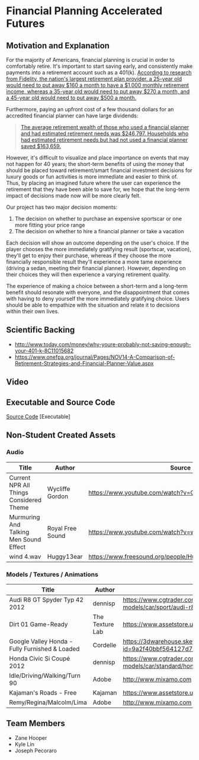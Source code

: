 # Financial Planning Accelerated Futures
## Motivation and Explanation
For the majority of Americans, financial planning is crucial in order to comfortably retire. It's important to start saving early, and consistently make payments into a retirement account such as a 401(k). [According to research from Fidelity, the nation's largest retirement plan provider, a 25-year old would need to put away $160 a month to have a $1,000 monthly retirement income, whereas a 35-year old would need to put away $270 a month, and a 45-year old would need to put away $500 a month.](http://www.today.com/money/why-youre-probably-not-saving-enough-your-401-k-8C11015682)

Furthermore, paying an upfront cost of a few thousand dollars for an accredited financial planner can have large dividends:

>[The average retirement wealth of those who used a financial planner and had estimated retirement needs was $246,797. Households who had estimated retirement needs but had not used a financial planner saved $163,659.](https://www.onefpa.org/journal/Pages/NOV14-A-Comparison-of-Retirement-Strategies-and-Financial-Planner-Value.aspx)

However, it's difficult to visualize and place importance on events that may not happen for 40 years; the short-term benefits of using the money that should be placed toward retirement/smart financial investment decisions for luxury goods or fun activities is more immediate and easier to think of. Thus, by placing an imagined future where the user can experience the retirement that they have been able to save for, we hope that the long-term impact of decisions made now will be more clearly felt.

Our project has two major decision moments:

1. The decision on whether to purchase an expensive sportscar or one more fitting your price range
2. The decision on whether to hire a financial planner or take a vacation

Each decision will show an outcome depending on the user's choice. If the player chooses the more immediately gratifying result (sportscar, vacation), they'll get to enjoy their purchase, whereas if they choose the more financially responsible result they'll experience a more tame experience (driving a sedan, meeting their financial planner). However, depending on their choices they will then experience a varying retirement quality.

The experience of making a choice between a short-term and a long-term benefit should resonate with everyone, and the disappointment that comes with having to deny yourself the more immediately gratifying choice. Users should be able to empathize with the situation and relate it to decisions within their own lives.

## Scientific Backing
* http://www.today.com/money/why-youre-probably-not-saving-enough-your-401-k-8C11015682
* https://www.onefpa.org/journal/Pages/NOV14-A-Comparison-of-Retirement-Strategies-and-Financial-Planner-Value.aspx

## Video

## Executable and Source Code
[Source Code](https://github.com/kylelin47/financial-planning)
[Executable]
## Non-Student Created Assets
### Audio
| Title | Author | Source |
| --- | --- | --- |
| Current NPR All Things Considered Theme | Wycliffe Gordon | https://www.youtube.com/watch?v=Qkq5CFGOBH4 |
| Murmuring And Talking Men Sound Effect | Royal Free Sound | https://www.youtube.com/watch?v=wn2-xdnkPJo |
| wind 4.wav | Huggy13ear | https://www.freesound.org/people/Huggy13ear/sounds/138968/ |

### Models / Textures / Animations
| Title | Author | Source |
| --- | --- | --- |
| Audi R8 GT Spyder Typ 42 2012 | dennisp | https://www.cgtrader.com/free-3d-models/car/sport/audi-r8-gt-spyder-typ-42-2012 |
| Dirt 01 Game-Ready | The Texture Lab | https://www.assetstore.unity3d.com/en/#!/content/28938 |
| Google Valley Honda - Fully Furnished & Loaded | Cordelle | https://3dwarehouse.sketchup.com/model.html?id=9a2f40bbf564127d7a7f613ed951587c |
| Honda Civic Si Coupé 2012 | dennisp | https://www.cgtrader.com/free-3d-models/car/standard/honda-civic-si-coupe-2012 |
| Idle/Driving/Walking/Turn 90 | Adobe | http://www.mixamo.com |
| Kajaman's Roads - Free | Kajaman | https://www.assetstore.unity3d.com/en/#!/content/52628 |
| Remy/Regina/Malcolm/Lima | Adobe | http://www.mixamo.com |

## Team Members
- Zane Hooper
- Kyle Lin
- Joseph Pecoraro

